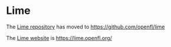 # Lime

The [Lime repository](https://github.com/openfl/lime) has moved to https://github.com/openfl/lime

The [Lime website](https://lime.openfl.org/) is https://lime.openfl.org/
